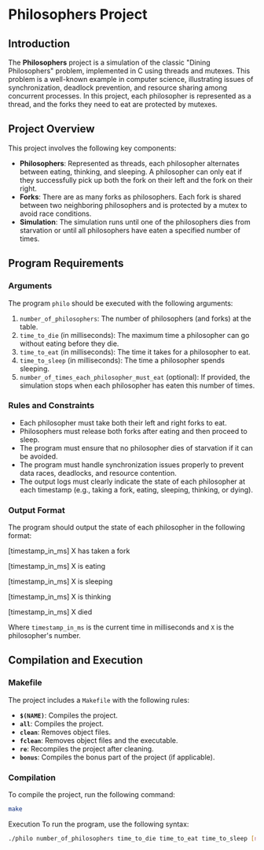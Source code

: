 # Philosophers Project

## Introduction

The **Philosophers** project is a simulation of the classic "Dining Philosophers" problem, implemented in C using threads and mutexes. This problem is a well-known example in computer science, illustrating issues of synchronization, deadlock prevention, and resource sharing among concurrent processes. In this project, each philosopher is represented as a thread, and the forks they need to eat are protected by mutexes.

## Project Overview

This project involves the following key components:

- **Philosophers**: Represented as threads, each philosopher alternates between eating, thinking, and sleeping. A philosopher can only eat if they successfully pick up both the fork on their left and the fork on their right.
- **Forks**: There are as many forks as philosophers. Each fork is shared between two neighboring philosophers and is protected by a mutex to avoid race conditions.
- **Simulation**: The simulation runs until one of the philosophers dies from starvation or until all philosophers have eaten a specified number of times.

## Program Requirements

### Arguments

The program `philo` should be executed with the following arguments:

1. `number_of_philosophers`: The number of philosophers (and forks) at the table.
2. `time_to_die` (in milliseconds): The maximum time a philosopher can go without eating before they die.
3. `time_to_eat` (in milliseconds): The time it takes for a philosopher to eat.
4. `time_to_sleep` (in milliseconds): The time a philosopher spends sleeping.
5. `number_of_times_each_philosopher_must_eat` (optional): If provided, the simulation stops when each philosopher has eaten this number of times.

### Rules and Constraints

- Each philosopher must take both their left and right forks to eat.
- Philosophers must release both forks after eating and then proceed to sleep.
- The program must ensure that no philosopher dies of starvation if it can be avoided.
- The program must handle synchronization issues properly to prevent data races, deadlocks, and resource contention.
- The output logs must clearly indicate the state of each philosopher at each timestamp (e.g., taking a fork, eating, sleeping, thinking, or dying).

### Output Format

The program should output the state of each philosopher in the following format:

[timestamp_in_ms] X has taken a fork

[timestamp_in_ms] X is eating

[timestamp_in_ms] X is sleeping

[timestamp_in_ms] X is thinking

[timestamp_in_ms] X died


Where `timestamp_in_ms` is the current time in milliseconds and `X` is the philosopher's number.

## Compilation and Execution

### Makefile

The project includes a `Makefile` with the following rules:

- **`$(NAME)`**: Compiles the project.
- **`all`**: Compiles the project.
- **`clean`**: Removes object files.
- **`fclean`**: Removes object files and the executable.
- **`re`**: Recompiles the project after cleaning.
- **`bonus`**: Compiles the bonus part of the project (if applicable).

### Compilation

To compile the project, run the following command:

```bash
make
```

Execution
To run the program, use the following syntax:

```bash
./philo number_of_philosophers time_to_die time_to_eat time_to_sleep [number_of_times_each_philosopher_must_eat]
```



